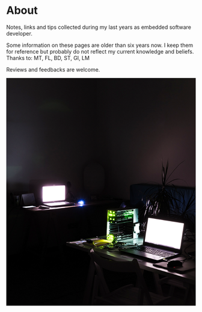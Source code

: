 # About

Notes, links and tips collected during my last years as embedded software developer.

Some information on these pages are older than six years now. I keep them for reference but probably do not reflect my current knowledge and beliefs.  
Thanks to: MT, FL, BD, ST, GI, LM

Reviews and feedbacks are welcome.

![About](meta/about_FT_photo.png "Photo by F.Tessarollo")
